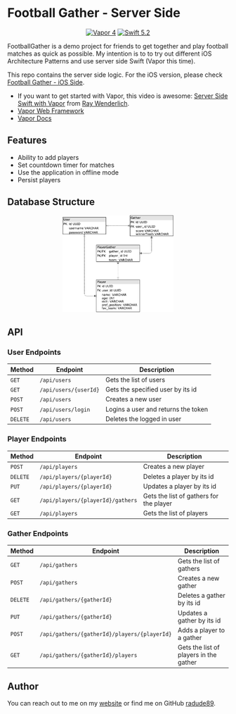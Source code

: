 # Football Gather - Server Side

<p align="center">
    <a href="https://github.com/vapor/vapor"><img src="https://img.shields.io/badge/Vapor-4-blue.svg" alt="Vapor 4" /></a>
    <a href="https://swift.org"><img src="https://img.shields.io/badge/swift-5.2-orange.svg" alt="Swift 5.2" /></a>
</p>

FootballGather is a demo project for friends to get together and play football matches as quick as possible.
My intention is to to try out different iOS Architecture Patterns and use server side Swift (Vapor this time).

This repo contains the server side logic. For the iOS version, please check <a href="https://github.com/radude89/footballgather-ios" target="_blank">Football Gather - iOS Side</a>.

* If you want to get started with Vapor, this video is awesome: <a href="https://www.raywenderlich.com/870225-server-side-swift-with-vapor">Server Side Swift with Vapor</a> from <a href="https://www.raywenderlich.com/">Ray Wenderlich</a>.
* <a href="https://github.com/vapor/vapor">Vapor Web Framework</a>
* <a href="https://docs.vapor.codes/3.0/">Vapor Docs</a>

## Features
* Ability to add players
* Set countdown timer for matches
* Use the application in offline mode
* Persist players

## Database Structure

<p align="center">
    <img src="https://github.com/radude89/footballgather-ws/blob/master/Screenshots/FootballGather-db-diagram-v04.png" width="50%" height="50%" alt="FootballGather-db-diagram" />
</p>

## API

### User Endpoints
| Method | Endpoint | Description |
|--------|----------|-------------|
| `GET` | `/api/users` | Gets the list of users |
| `GET` | `/api/users/{userId}` | Gets the specified user by its id |
| `POST` | `/api/users` | Creates a new user |
| `POST` | `/api/users/login` | Logins a user and returns the token |
| `DELETE` | `/api/users` | Deletes the logged in user |

### Player Endpoints
| Method | Endpoint | Description |
|--------|----------|-------------|
| `POST` | `/api/players` | Creates a new player |
| `DELETE` | `/api/players/{playerId}` | Deletes a player by its id |
| `PUT` | `/api/players/{playerId}` | Updates a player by its id |
| `GET` | `/api/players/{playerId}/gathers` | Gets the list of gathers for the player |
| `GET` | `/api/players` | Gets the list of players |

### Gather Endpoints
| Method | Endpoint | Description |
|--------|----------|-------------|
| `GET` | `/api/gathers` | Gets the list of gathers |
| `POST` | `/api/gathers` | Creates a new gather |
| `DELETE` | `/api/gathers/{gatherId}` | Deletes a gather by its id |
| `PUT` | `/api/gathers/{gatherId}` | Updates a gather by its id |
| `POST` | `/api/gathers/{gatherId}/players/{playerId}` | Adds a player to a gather |
| `GET` | `/api/gathers/{gatherId}/players` | Gets the list of players in the gather |

## Author

You can reach out to me on my <a href="https://www.radude89.com/#home">website</a> or find me on GitHub <a href="https://github.com/radude89">radude89</a>.
